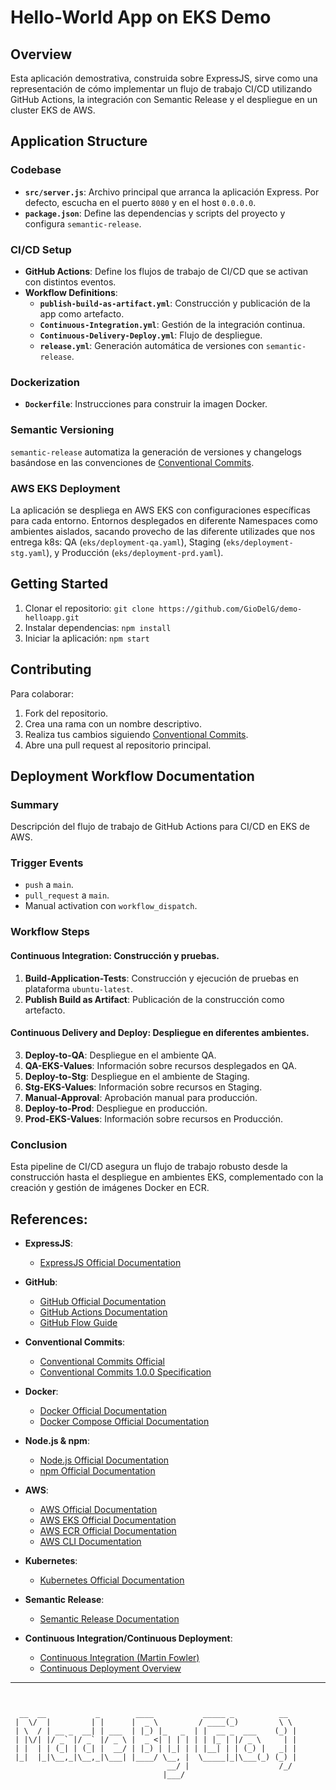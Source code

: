 # Hello-World App on EKS Demo

## Overview

Esta aplicación demostrativa, construida sobre ExpressJS, sirve como una representación de cómo implementar un flujo de trabajo CI/CD utilizando GitHub Actions, la integración con Semantic Release y el despliegue en un cluster EKS de AWS.

## Application Structure

### Codebase

- **`src/server.js`**: Archivo principal que arranca la aplicación Express. Por defecto, escucha en el puerto `8080` y en el host `0.0.0.0`.
- **`package.json`**: Define las dependencias y scripts del proyecto y configura `semantic-release`.

### CI/CD Setup

- **GitHub Actions**: Define los flujos de trabajo de CI/CD que se activan con distintos eventos.
- **Workflow Definitions**:
  - **`publish-build-as-artifact.yml`**: Construcción y publicación de la app como artefacto.
  - **`Continuous-Integration.yml`**: Gestión de la integración continua.
  - **`Continuous-Delivery-Deploy.yml`**: Flujo de despliegue.
  - **`release.yml`**: Generación automática de versiones con `semantic-release`.

### Dockerization

- **`Dockerfile`**: Instrucciones para construir la imagen Docker.

### Semantic Versioning

`semantic-release` automatiza la generación de versiones y changelogs basándose en las convenciones de [Conventional Commits](https://www.conventionalcommits.org/en/v1.0.0/).

### AWS EKS Deployment

La aplicación se despliega en AWS EKS con configuraciones específicas para cada entorno. Entornos desplegados en diferente Namespaces como ambientes aislados, sacando provecho de las diferente utilizades que nos entrega k8s: QA (`eks/deployment-qa.yaml`), Staging (`eks/deployment-stg.yaml`), y Producción (`eks/deployment-prd.yaml`).

## Getting Started

1. Clonar el repositorio: `git clone https://github.com/GioDelG/demo-helloapp.git`
2. Instalar dependencias: `npm install`
3. Iniciar la aplicación: `npm start`

## Contributing

Para colaborar:

1. Fork del repositorio.
2. Crea una rama con un nombre descriptivo.
3. Realiza tus cambios siguiendo [Conventional Commits](https://www.conventionalcommits.org/en/v1.0.0/).
4. Abre una pull request al repositorio principal.

## Deployment Workflow Documentation

### Summary

Descripción del flujo de trabajo de GitHub Actions para CI/CD en EKS de AWS.

### Trigger Events

- `push` a `main`.
- `pull_request` a `main`.
- Manual activation con `workflow_dispatch`.

### Workflow Steps
#### **Continuous Integration**: Construcción y pruebas.
1. **Build-Application-Tests**: Construcción y ejecución de pruebas en plataforma `ubuntu-latest`.
2. **Publish Build as Artifact**: Publicación de la construcción como artefacto.
#### **Continuous Delivery and Deploy**: Despliegue en diferentes ambientes.
3. **Deploy-to-QA**: Despliegue en el ambiente QA.
4. **QA-EKS-Values**: Información sobre recursos desplegados en QA.
5. **Deploy-to-Stg**: Despliegue en el ambiente de Staging.
6. **Stg-EKS-Values**: Información sobre recursos en Staging.
7. **Manual-Approval**: Aprobación manual para producción.
8. **Deploy-to-Prod**: Despliegue en producción.
9. **Prod-EKS-Values**: Información sobre recursos en Producción.



### Conclusion

Esta pipeline de CI/CD asegura un flujo de trabajo robusto desde la construcción hasta el despliegue en ambientes EKS, complementado con la creación y gestión de imágenes Docker en ECR.

## References:

- **ExpressJS**:
  - [ExpressJS Official Documentation](https://expressjs.com/)

- **GitHub**:
  - [GitHub Official Documentation](https://docs.github.com/)
  - [GitHub Actions Documentation](https://docs.github.com/en/actions)
  - [GitHub Flow Guide](https://guides.github.com/introduction/flow/)

- **Conventional Commits**:
  - [Conventional Commits Official](https://www.conventionalcommits.org/en/v1.0.0/)
  - [Conventional Commits 1.0.0 Specification](https://www.conventionalcommits.org/en/v1.0.0/#specification)

- **Docker**:
  - [Docker Official Documentation](https://docs.docker.com/)
  - [Docker Compose Official Documentation](https://docs.docker.com/compose/)

- **Node.js & npm**:
  - [Node.js Official Documentation](https://nodejs.org/en/docs/)
  - [npm Official Documentation](https://docs.npmjs.com/)

- **AWS**:
  - [AWS Official Documentation](https://docs.aws.amazon.com/)
  - [AWS EKS Official Documentation](https://aws.amazon.com/eks/)
  - [AWS ECR Official Documentation](https://aws.amazon.com/ecr/)
  - [AWS CLI Documentation](https://aws.amazon.com/cli/)

- **Kubernetes**:
  - [Kubernetes Official Documentation](https://kubernetes.io/docs/home/)

- **Semantic Release**:
  - [Semantic Release Documentation](https://semantic-release.gitbook.io/semantic-release/)

- **Continuous Integration/Continuous Deployment**:
  - [Continuous Integration (Martin Fowler)](https://martinfowler.com/articles/continuousIntegration.html)
  - [Continuous Deployment Overview](https://www.atlassian.com/continuous-delivery/principles/continuous-integration-vs-delivery-vs-deployment)

---
```


  __  __           _        ____           _____ _          __  
 |  \/  |         | |      |  _ \         / ____(_)         \ \ 
 | \  / | __ _  __| | ___  | |_) |_   _  | |  __ _  ___    (_) |
 | |\/| |/ _` |/ _` |/ _ \ |  _ <| | | | | | |_ | |/ _ \     | |
 | |  | | (_| | (_| |  __/ | |_) | |_| | | |__| | | (_) |   _| |
 |_|  |_|\__,_|\__,_|\___| |____/ \__, |  \_____|_|\___(_) (_) |
                                   __/ |                    /_/ 
                                  |___/                         


```